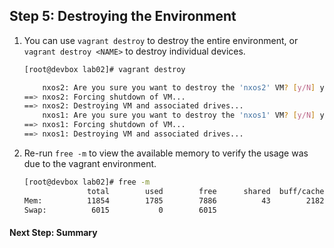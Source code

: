 ## Step 5: Destroying the Environment

1. You can use `vagrant destroy` to destroy the entire environment, or `vagrant destroy <NAME>` to destroy individual devices.  

    ```bash
    [root@devbox lab02]# vagrant destroy

        nxos2: Are you sure you want to destroy the 'nxos2' VM? [y/N] y
    ==> nxos2: Forcing shutdown of VM...
    ==> nxos2: Destroying VM and associated drives...
        nxos1: Are you sure you want to destroy the 'nxos1' VM? [y/N] y
    ==> nxos1: Forcing shutdown of VM...
    ==> nxos1: Destroying VM and associated drives...
    ```

1. Re-run `free -m` to view the available memory to verify the usage was due to the vagrant environment.  

    ```bash
    [root@devbox lab02]# free -m
                  total        used        free      shared  buff/cache   available
    Mem:          11854        1785        7886          43        2182        9581
    Swap:          6015           0        6015
    ```

#### Next Step: Summary
